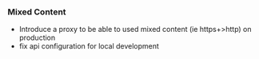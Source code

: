 ### Mixed Content
- Introduce a proxy to be able to used mixed content (ie https+>http) on production
- fix api configuration for local development